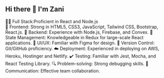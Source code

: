 ## Hi there 👋 I'm Zani


👨‍💻 Full Stack:Proficient in React and Node.js<br />
🎨 Frontend: Strong in HTML5, CSS3, JavaScript, Tailwind CSS, Bootstrap, React.js.
🚀 Backend: Experience with Node.js, Firebase, and Convex.
🔄 State Management: Knowledgeable in Redux for large-scale React applications.
📱 UI/UX: Familiar with Figma for design.
📝 Version Control: Git/GitHub proficiency.
☁️ Deployment: Experienced in deploying on AWS, Heroku, Hostinger and Netlify.
✔️ Testing: Familiar with Jest, Mocha, and React Testing Library.
🔍 Problem-solving: Strong debugging skills.
💬 Communication: Effective team collaboration.
